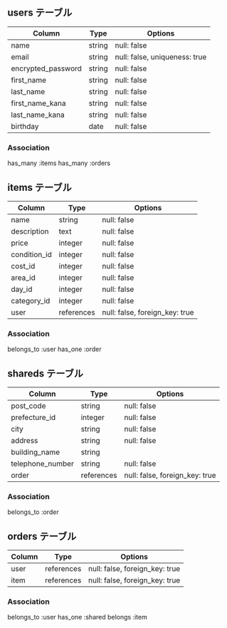 ## users テーブル

| Column               | Type   | Options                       |
| -------------------- | ------ | ----------------------------- |
| name                 | string | null: false                   |
| email                | string | null: false, uniqueness: true |
| encrypted_password   | string | null: false                   |
| first_name           | string | null: false                   |
| last_name            | string | null: false                   |
| first_name_kana      | string | null: false                   |
| last_name_kana       | string | null: false                   |
| birthday             | date   | null: false                   |

### Association
has_many :items
has_many :orders

## items テーブル

| Column       | Type       | Options                        |
| ------------ | ---------- | ------------------------------ |
| name         | string     | null: false                    |
| description  | text       | null: false                    |
| price        | integer    | null: false                    |
| condition_id | integer    | null: false                    |
| cost_id      | integer    | null: false                    |
| area_id      | integer    | null: false                    |
| day_id       | integer    | null: false                    |
| category_id  | integer    | null: false                    |
| user         | references | null: false, foreign_key: true |

### Association
belongs_to :user
has_one :order

## shareds テーブル

| Column           | Type       | Options                        |
| ---------------- | ---------- | ------------------------------ |
| post_code        | string     | null: false                    |
| prefecture_id    | integer    | null: false                    |
| city             | string     | null: false                    |
| address          | string     | null: false                    |
| building_name    | string     |                                |
| telephone_number | string     | null: false                    |
| order            | references | null: false, foreign_key: true |

### Association
belongs_to :order

## orders テーブル

| Column | Type       | Options                        |
| ------ | ---------- | ------------------------------ |
| user   | references | null: false, foreign_key: true |
| item   | references | null: false, foreign_key: true |

### Association
belongs_to :user
has_one :shared
belongs :item